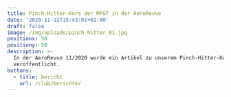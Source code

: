```yaml
---
title: Pinch-Hitter-Kurs der MFGT in der AeroRevue
date: '2020-11-22T15:43:01+01:00'
draft: false
image: /img/uploads/pinch_hitter_01.jpg
positionx: 50
positiony: 50
description: >-
  In der AeroRevue 11/2020 wurde ein Artikel zu unserem Pinch-Hitter-Kurs
  veröffentlicht.
buttons:
  - title: bericht
    url: /club/berichte/
---
```


